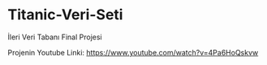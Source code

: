 # Titanic-Veri-Seti
İleri Veri Tabanı Final Projesi

Projenin Youtube Linki:
https://www.youtube.com/watch?v=4Pa6HoQskvw

